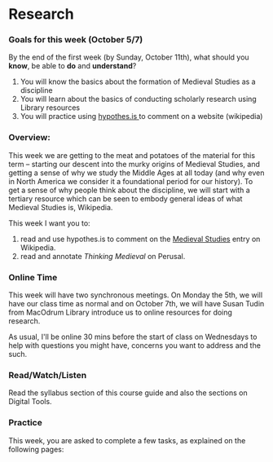 # Research

### Goals for this week \(October 5/7\)

By the end of the first week \(by Sunday, October 11th\), what should you **know**, be able to **do** and **understand**?

1. You will know the basics about the formation of Medieval Studies as a discipline
2. You will learn about the basics of conducting scholarly research using Library resources
3. You will practice using [hypothes.is ](../course-info/digital-tools/hypothes.is.md)to comment on a website \(wikipedia\)

### Overview:

This week we are getting to the meat and potatoes of the material for this term – starting our descent into the murky origins of Medieval Studies, and getting a sense of why we study the Middle Ages at all today \(and why even in North America we consider it a foundational period for our history\). To get a sense of why people think about the discipline, we will start with a tertiary resource which can be seen to embody general ideas of what Medieval Studies is, Wikipedia. 

This week I want you to: 

1. read and use hypothes.is to comment on the [Medieval Studies](https://en.wikipedia.org/wiki/Medieval_studies) entry on Wikipedia. 
2. read and annotate _Thinking Medieval_ on Perusal. 

### **Online Time**

This week will have two synchronous meetings. On Monday the 5th, we will have our class time as normal and on October 7th, we will have Susan Tudin from MacOdrum Library introduce us to online resources for doing research. 

As usual, I'll be online 30 mins before the start of class on Wednesdays to help with questions you might have, concerns you want to address and the such. 

### Read/Watch/Listen

Read the syllabus section of this course guide and also the sections on Digital Tools. 





### Practice

This week, you are asked to complete a few tasks, as explained on the following pages: 


